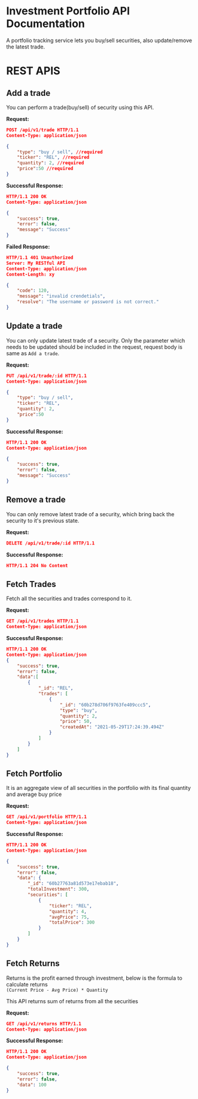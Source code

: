 # Investment Portfolio API Documentation

A portfolio tracking service lets you buy/sell securities, also update/remove the latest trade.


# REST APIS


## Add a trade  
You can perform a trade(buy/sell) of security using this API.

**Request:**
```json
POST /api/v1/trade HTTP/1.1
Content-Type: application/json

{
    "type": "buy / sell", //required
    "ticker": "REL", //required
    "quantity": 2, //required
    "price":50 //required
}
```
**Successful Response:**
```json
HTTP/1.1 200 OK
Content-Type: application/json

{
    "success": true,
    "error": false,
    "message": "Success"
}
```
**Failed Response:**
```json
HTTP/1.1 401 Unauthorized
Server: My RESTful API
Content-Type: application/json
Content-Length: xy

{
    "code": 120,
    "message": "invalid crendetials",
    "resolve": "The username or password is not correct."
}
``` 

## Update a trade  
You can only update latest trade of a security.
Only the parameter which needs to be updated should be included in the request, request body is same as `Add a trade`.

**Request:**
```json
PUT /api/v1/trade/:id HTTP/1.1
Content-Type: application/json

{
    "type": "buy / sell",
    "ticker": "REL",
    "quantity": 2,
    "price":50
}
```
**Successful Response:**
```json
HTTP/1.1 200 OK
Content-Type: application/json

{
    "success": true,
    "error": false,
    "message": "Success"
}
```

## Remove a trade  
You can only remove latest trade of a security, which bring back the security to it's previous state.

**Request:**
```json
DELETE /api/v1/trade/:id HTTP/1.1
```
**Successful Response:**
```json
HTTP/1.1 204 No Content
```


## Fetch Trades
Fetch all the securities and trades correspond to it.

**Request:**
```json
GET /api/v1/trades HTTP/1.1
Content-Type: application/json
```
**Successful Response:**
```json
HTTP/1.1 200 OK
Content-Type: application/json
{
    "success": true,
    "error": false,
    "data":[
        {
            "_id": "REL",
            "trades": [
                {
                    "_id": "60b278d706f9763fe409ccc5",
                    "type": "buy",
                    "quantity": 2,
                    "price": 50,
                    "createdAt": "2021-05-29T17:24:39.494Z"
                }
            ]
        }
    ]
}
```

## Fetch Portfolio
It is an aggregate view of all securities in the portfolio with its final
quantity and average buy price

**Request:**
```json
GET /api/v1/portfolio HTTP/1.1
Content-Type: application/json
```
**Successful Response:**
```json
HTTP/1.1 200 OK
Content-Type: application/json

{
    "success": true,
    "error": false,
    "data": {
        "_id": "60b27763a81d573e17ebab18",
        "totalInvestment": 300,
        "securities": [
            {
                "ticker": "REL",
                "quantity": 4,
                "avgPrice": 75,
                "totalPrice": 300
            }
        ]
    }
}
```

## Fetch Returns
Returns is the profit earned through investment, below is the formula to calculate returns  
`(Current Price - Avg Price) * Quantity`  

This API returns sum of returns from all the securities

**Request:**
```json
GET /api/v1/returns HTTP/1.1
Content-Type: application/json
```
**Successful Response:**
```json
HTTP/1.1 200 OK
Content-Type: application/json

{
    "success": true,
    "error": false,
    "data": 100
}
```